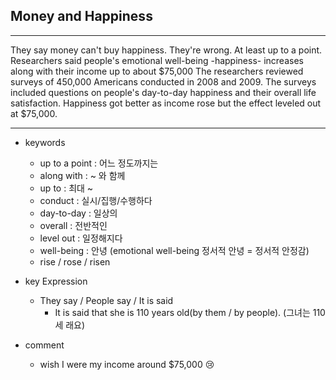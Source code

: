 ## Money and Happiness

***
They say money can't buy happiness. They're wrong. At least up to a point.
Researchers said people's emotional well-being -happiness- increases along with their income up to about $75,000
The researchers reviewed surveys of 450,000 Americans conducted in 2008 and 2009.
The surveys included questions on people's day-to-day happiness and their overall life satisfaction.
Happiness got better as income rose but the effect leveled out at $75,000.
***

* keywords
  - up to a point : 어느 정도까지는
  - along with : ~ 와 함께
  - up to : 최대 ~
  - conduct : 실시/집행/수행하다
  - day-to-day : 일상의
  - overall : 전반적인
  - level out : 일정해지다
  - well-being : 안녕 (emotional well-being 정서적 안녕 = 정서적 안정감)
  - rise / rose / risen

* key Expression
  - They say / People say / It is said
    * It is said that she is 110 years old(by them / by people). (그녀는 110세 래요) 

* comment
  - wish I were my income around $75,000 😢
